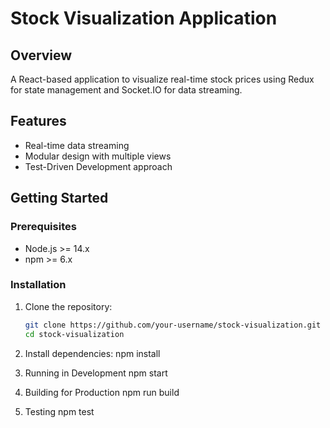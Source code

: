 # Stock Visualization Application

## Overview

A React-based application to visualize real-time stock prices using Redux for state management and Socket.IO for data streaming.

## Features

- Real-time data streaming
- Modular design with multiple views
- Test-Driven Development approach

## Getting Started

### Prerequisites

- Node.js >= 14.x
- npm >= 6.x

### Installation

1. Clone the repository:

   ```bash
   git clone https://github.com/your-username/stock-visualization.git
   cd stock-visualization

   ```

2. Install dependencies:
   npm install

3. Running in Development
   npm start

4. Building for Production
   npm run build

5. Testing
   npm test
